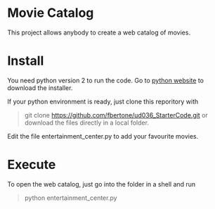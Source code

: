 # Movie Catalog

This project allows anybody to create a web catalog of movies.

# Install

You need python version 2 to run the code.
Go to [python website](https://www.python.org/downloads/) to download the installer.

If your python environment is ready, just clone this reporitory with 
> git clone https://github.com/fbertone/ud036_StarterCode.git
or download the files directly in a local folder.

Edit the file entertainment_center.py to add your favourite movies.

# Execute

To open the web catalog, just go into the folder in a shell and run
> python entertainment_center.py
